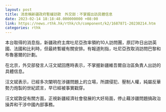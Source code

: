 ```yaml
---
layout: post
title: 消息稱新疆政府暫緩訪歐　外交部：不掌握出訪具體信息
date: 2023-02-14 18:18:48.000000000 +08:00
link: https://news.rthk.hk/rthk/ch/component/k2/1687871-20230214.htm
categories: rthk
---
```


本台取得的消息指，新疆政府主席吐尼亞孜率領約10人訪問團，原訂昨日出訪英國、法國和比利時，但最終暫緩有關安排。有報道則指，吐尼亞孜取消訪問巴黎和布魯塞爾的計劃。

在北京，外交部發言人汪文斌回應時表示，不掌握新疆維吾爾自治區負責人出訪的具體信息。

汪文斌表示，已經多次闡明在涉疆問題上的立場，所謂侵犯、壓制人權，純屬反華勢力炮製的世紀謊言，早已經被事實戳穿。

汪文斌敦促有關方面，正視新疆經濟社會發展的大好局面，停止藉涉疆問題搞政治操弄和干涉中國內部事務。
